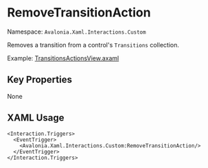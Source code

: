 # RemoveTransitionAction

Namespace: `Avalonia.Xaml.Interactions.Custom`

Removes a transition from a control's `Transitions` collection.

Example: [TransitionsActionsView.axaml](samples/BehaviorsTestApplication/Views/Pages/TransitionsActionsView.axaml)

## Key Properties
None

## XAML Usage
```xaml
<Interaction.Triggers>
  <EventTrigger>
    <Avalonia.Xaml.Interactions.Custom:RemoveTransitionAction/>
  </EventTrigger>
</Interaction.Triggers>
```
